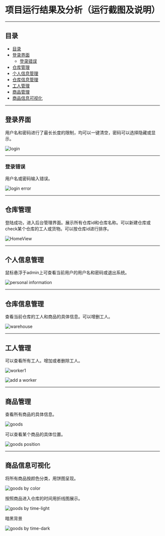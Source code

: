 # **项目运行结果及分析（运行截图及说明）**

------

## 目录

- [目录](#目录)
- [登录界面](#登录界面)
  - [登录错误](#登录错误)
- [仓库管理](#仓库管理)
- [个人信息管理](#个人信息管理)
- [仓库信息管理](#仓库信息管理)
- [工人管理](#工人管理)
- [商品管理](#商品管理)
- [商品信息可视化](#商品信息可视化)


------

## 登录界面

用户名和密码进行了最长长度的限制，均可以一键清空，密码可以选择隐藏或显示。

![login](doc\screenshot\login.png)

------

### 登录错误

用户名或密码输入错误。

![login error](doc\screenshot\login%20error.png)

------

## 仓库管理

登陆成功，进入后台管理界面。展示所有仓库id和仓库名称。可以新建仓库或check某个仓库的工人或货物。可以按仓库id进行排序。

![HomeView](doc\screenshot\HomeView.png)

------

## 个人信息管理

鼠标悬浮于admin上可查看当前用户的用户名和密码或退出系统。

![personal information](doc\screenshot\personal%20information.png)

------

## 仓库信息管理

查看当前仓库的工人和商品的具体信息。可以增删工人。

![warehouse](doc\screenshot\warehouse.png)

------

## 工人管理

可以查看所有工人。增加或者删除工人。

![worker1](doc\screenshot\worker1.png)

![add a worker](doc\screenshot\add%20a%20worker.png)

------

## 商品管理

查看所有商品的具体信息。

![goods](doc\screenshot\goods.png)

可以查看某个商品的具体位置。

![goods position](doc\screenshot\goods%20position.png)

------

## 商品信息可视化

将所有商品按颜色分类，用饼图呈现。

![goods by color](doc\screenshot\goods%20by%20color.png)

按照商品进入仓库的时间用折线图展示。

![goods by time-light](doc\screenshot\goods%20by%20time-light.png)

暗黑背景

![goods by time-dark](doc\screenshot\goods%20by%20time-dark.png)